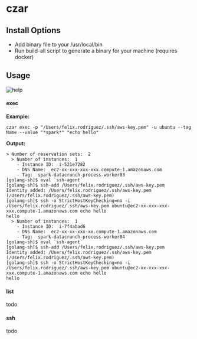 # czar

## Install Options

* Add binary file to your /usr/local/bin
* Run build-all script to generate a binary for your machine (requires docker)

## Usage
![help](http://i.imgur.com/CBOYuhm.png)

#### exec

**Example:**

```
czar exec -p "/Users/felix.rodriguez/.ssh/aws-key.pem" -u ubuntu --tag Name --value "*spark*" "echo hello"
```

**Output:**
```
> Number of reservation sets:  2
  > Number of instances:  1
    - Instance ID:  i-521e7282
    - DNS Name:  ec2-xx-xxx-xxx-xxx.compute-1.amazonaws.com
    - Tag:  spark-datacrunch-process-worker03
[golang-sh]$ eval `ssh-agent`
[golang-sh]$ ssh-add /Users/felix.rodriguez/.ssh/aws-key.pem
Identity added: /Users/felix.rodriguez/.ssh/aws-key.pem (/Users/felix.rodriguez/.ssh/aws-key.pem)
[golang-sh]$ ssh -o StrictHostKeyChecking=no -i /Users/felix.rodriguez/.ssh/aws-key.pem ubuntu@ec2-xx-xxx-xxx-xxx.compute-1.amazonaws.com echo hello
hello
  > Number of instances:  1
    - Instance ID:  i-7f4abad6
    - DNS Name:  ec2-xx-xx-xxx-xx.compute-1.amazonaws.com
    - Tag:  spark-datacrunch-process-worker04
[golang-sh]$ eval `ssh-agent`
[golang-sh]$ ssh-add /Users/felix.rodriguez/.ssh/aws-key.pem
Identity added: /Users/felix.rodriguez/.ssh/aws-key.pem (/Users/felix.rodriguez/.ssh/aws-key.pem)
[golang-sh]$ ssh -o StrictHostKeyChecking=no -i /Users/felix.rodriguez/.ssh/aws-key.pem ubuntu@ec2-xx-xxx-xxx-xxx.compute-1.amazonaws.com echo hello
hello
```

#### list
todo

#### ssh
todo
